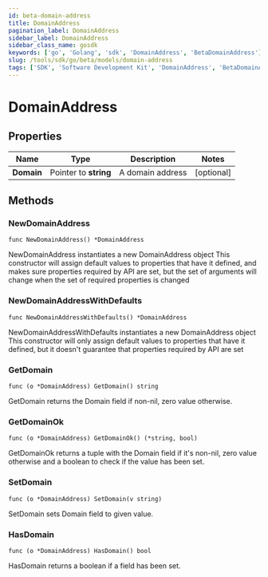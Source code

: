```yaml
---
id: beta-domain-address
title: DomainAddress
pagination_label: DomainAddress
sidebar_label: DomainAddress
sidebar_class_name: gosdk
keywords: ['go', 'Golang', 'sdk', 'DomainAddress', 'BetaDomainAddress'] 
slug: /tools/sdk/go/beta/models/domain-address
tags: ['SDK', 'Software Development Kit', 'DomainAddress', 'BetaDomainAddress']
---
```


# DomainAddress

## Properties

Name | Type | Description | Notes
------------ | ------------- | ------------- | -------------
**Domain** | Pointer to **string** | A domain address | [optional] 

## Methods

### NewDomainAddress

`func NewDomainAddress() *DomainAddress`

NewDomainAddress instantiates a new DomainAddress object
This constructor will assign default values to properties that have it defined,
and makes sure properties required by API are set, but the set of arguments
will change when the set of required properties is changed

### NewDomainAddressWithDefaults

`func NewDomainAddressWithDefaults() *DomainAddress`

NewDomainAddressWithDefaults instantiates a new DomainAddress object
This constructor will only assign default values to properties that have it defined,
but it doesn't guarantee that properties required by API are set

### GetDomain

`func (o *DomainAddress) GetDomain() string`

GetDomain returns the Domain field if non-nil, zero value otherwise.

### GetDomainOk

`func (o *DomainAddress) GetDomainOk() (*string, bool)`

GetDomainOk returns a tuple with the Domain field if it's non-nil, zero value otherwise
and a boolean to check if the value has been set.

### SetDomain

`func (o *DomainAddress) SetDomain(v string)`

SetDomain sets Domain field to given value.

### HasDomain

`func (o *DomainAddress) HasDomain() bool`

HasDomain returns a boolean if a field has been set.


